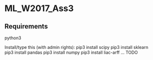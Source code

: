 # ML_W2017_Ass3

## Requirements
python3

Install/type this (with admin rights):
pip3 install scipy
pip3 install sklearn
pip3 install pandas
pip3 install numpy
pip3 install liac-arff
... TODO
